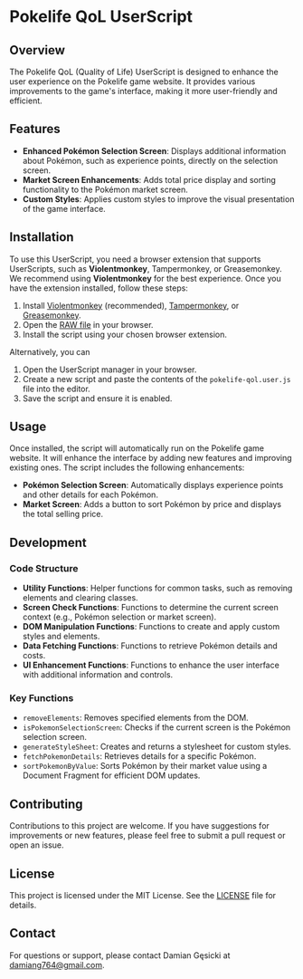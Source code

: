 # Pokelife QoL UserScript

## Overview

The Pokelife QoL (Quality of Life) UserScript is designed to enhance the user experience on the Pokelife game website. It provides various improvements to the game's interface, making it more user-friendly and efficient.

## Features

- **Enhanced Pokémon Selection Screen**: Displays additional information about Pokémon, such as experience points, directly on the selection screen.
- **Market Screen Enhancements**: Adds total price display and sorting functionality to the Pokémon market screen.
- **Custom Styles**: Applies custom styles to improve the visual presentation of the game interface.

## Installation

To use this UserScript, you need a browser extension that supports UserScripts, such as **Violentmonkey**, Tampermonkey, or Greasemonkey. We recommend using **Violentmonkey** for the best experience. Once you have the extension installed, follow these steps:

1. Install [Violentmonkey](https://violentmonkey.github.io/) (recommended), [Tampermonkey](https://www.tampermonkey.net/), or [Greasemonkey](https://www.greasespot.net/).
2. Open the [RAW file](https://github.com/Damian764/PokelifeQoL/raw/refs/heads/main/pokelife-qol.user.js) in your browser.
3. Install the script using your chosen browser extension.

Alternatively, you can

1. Open the UserScript manager in your browser.
2. Create a new script and paste the contents of the `pokelife-qol.user.js` file into the editor.
3. Save the script and ensure it is enabled.

## Usage

Once installed, the script will automatically run on the Pokelife game website. It will enhance the interface by adding new features and improving existing ones. The script includes the following enhancements:

- **Pokémon Selection Screen**: Automatically displays experience points and other details for each Pokémon.
- **Market Screen**: Adds a button to sort Pokémon by price and displays the total selling price.

## Development

### Code Structure

- **Utility Functions**: Helper functions for common tasks, such as removing elements and clearing classes.
- **Screen Check Functions**: Functions to determine the current screen context (e.g., Pokémon selection or market screen).
- **DOM Manipulation Functions**: Functions to create and apply custom styles and elements.
- **Data Fetching Functions**: Functions to retrieve Pokémon details and costs.
- **UI Enhancement Functions**: Functions to enhance the user interface with additional information and controls.

### Key Functions

- `removeElements`: Removes specified elements from the DOM.
- `isPokemonSelectionScreen`: Checks if the current screen is the Pokémon selection screen.
- `generateStyleSheet`: Creates and returns a stylesheet for custom styles.
- `fetchPokemonDetails`: Retrieves details for a specific Pokémon.
- `sortPokemonByValue`: Sorts Pokémon by their market value using a Document Fragment for efficient DOM updates.

## Contributing

Contributions to this project are welcome. If you have suggestions for improvements or new features, please feel free to submit a pull request or open an issue.

## License

This project is licensed under the MIT License. See the [LICENSE](LICENSE) file for details.

## Contact

For questions or support, please contact Damian Gęsicki at [damiang764@gmail.com](mailto:damiang764@gmail.com?subject=PokelifeQoL).
